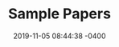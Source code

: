---
layout: pdf-resource
title: Sample Papers
date: 2019-11-05 08:44:38 -0400
category: resources
pdf-description: description described.
pdf-link: pdf
---
